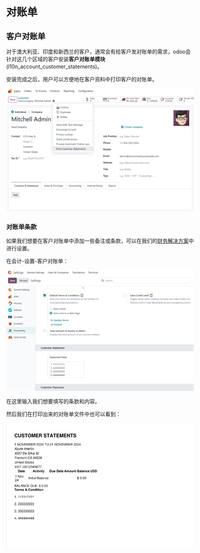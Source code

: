 # 对账单

## 客户对账单

对于澳大利亚、印度和新西兰的客户，通常会有给客户发对账单的需求，odoo会针对这几个区域的客户安装**客户对账单模块**(l10n_account_customer_statements)。

安装完成之后，用户可以方便地在客户资料中打印客户的对账单。

![statement](./images/AC51.png)

### 对账单条款

如果我们想要在客户对账单中添加一些备注或条款，可以在我们的[财务解决方案](https://odoohub.com.cn)中进行设置。

在会计-设置-客户对账单：

![52](./images/AC52.png)

在这里输入我们想要填写的条款和内容。

然后我们在打印出来的对账单文件中也可以看到：

![53](./images/AC53.png)
